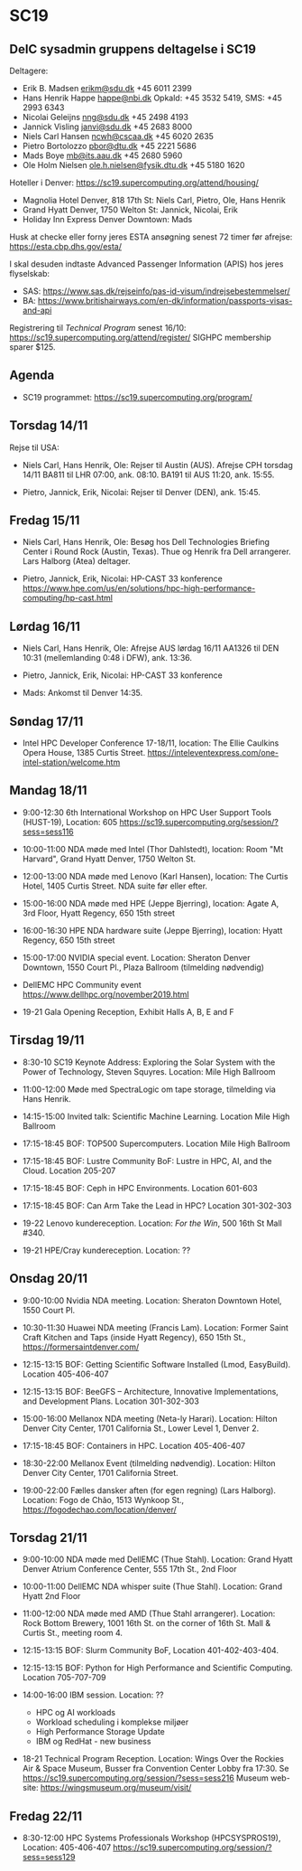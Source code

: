 # SC19

DeIC sysadmin gruppens deltagelse i SC19
----------------------------------------

Deltagere:

* Erik B. Madsen <erikm@sdu.dk> +45 6011 2399
* Hans Henrik Happe <happe@nbi.dk> Opkald: +45 3532 5419, SMS: +45 2993 6343
* Nicolai Geleijns <nng@sdu.dk> +45 2498 4193
* Jannick Visling <janvi@sdu.dk> +45 2683 8000
* Niels Carl Hansen <ncwh@cscaa.dk> +45 6020 2635
* Pietro Bortolozzo <pbor@dtu.dk> +45 2221 5686
* Mads Boye <mb@its.aau.dk> +45 2680 5960
* Ole Holm Nielsen <ole.h.nielsen@fysik.dtu.dk> +45 5180 1620

Hoteller i Denver: https://sc19.supercomputing.org/attend/housing/

* Magnolia Hotel Denver, 818 17th St: Niels Carl, Pietro, Ole, Hans Henrik
* Grand Hyatt Denver, 1750 Welton St: Jannick, Nicolai, Erik
* Holiday Inn Express Denver Downtown: Mads

Husk at checke eller forny jeres ESTA ansøgning senest 72 timer før afrejse: https://esta.cbp.dhs.gov/esta/

I skal desuden indtaste Advanced Passenger Information (APIS) hos jeres flyselskab:

* SAS: https://www.sas.dk/rejseinfo/pas-id-visum/indrejsebestemmelser/
* BA: https://www.britishairways.com/en-dk/information/passports-visas-and-api

Registrering til *Technical Program* senest 16/10: https://sc19.supercomputing.org/attend/register/
SIGHPC membership sparer $125.

Agenda
------

* SC19 programmet: https://sc19.supercomputing.org/program/

Torsdag 14/11
-------------

Rejse til USA:

* Niels Carl, Hans Henrik, Ole: Rejser til Austin (AUS).
Afrejse CPH torsdag 14/11 BA811 til LHR 07:00, ank. 08:10.  BA191 til AUS 11:20, ank. 15:55.

* Pietro, Jannick, Erik, Nicolai: Rejser til Denver (DEN), ank. 15:45.

Fredag 15/11
------------

* Niels Carl, Hans Henrik, Ole:
Besøg hos Dell Technologies Briefing Center i Round Rock (Austin, Texas).
Thue og Henrik fra Dell arrangerer.
Lars Halborg (Atea) deltager.

* Pietro, Jannick, Erik, Nicolai: 
HP-CAST 33 konference
https://www.hpe.com/us/en/solutions/hpc-high-performance-computing/hp-cast.html

Lørdag 16/11
------------

* Niels Carl, Hans Henrik, Ole:
Afrejse AUS lørdag 16/11 AA1326 til DEN 10:31 (mellemlanding 0:48 i DFW), ank.  13:36. 

* Pietro, Jannick, Erik, Nicolai: 
HP-CAST 33 konference 

* Mads: Ankomst til Denver 14:35.

Søndag 17/11
------------

* Intel HPC Developer Conference 17-18/11, location: The Ellie Caulkins Opera House, 1385 Curtis Street.
https://inteleventexpress.com/one-intel-station/welcome.htm

Mandag 18/11
------------

* 9:00-12:30 6th International Workshop on HPC User Support Tools (HUST-19), Location: 605
  https://sc19.supercomputing.org/session/?sess=sess116

* 10:00-11:00 NDA møde med Intel (Thor Dahlstedt), location: Room "Mt Harvard", Grand Hyatt Denver, 1750 Welton St.

* 12:00-13:00 NDA møde med Lenovo (Karl Hansen), location: The Curtis Hotel, 1405 Curtis Street. NDA suite før eller efter.

* 15:00-16:00 NDA møde med HPE (Jeppe Bjerring), location: Agate A, 3rd Floor, Hyatt Regency, 650 15th street

* 16:00-16:30 HPE NDA hardware suite (Jeppe Bjerring), location: Hyatt Regency, 650 15th street

* 15:00-17:00 NVIDIA special event. Location: Sheraton Denver Downtown, 1550 Court Pl., Plaza Ballroom (tilmelding nødvendig)

* DellEMC HPC Community event
https://www.dellhpc.org/november2019.html

* 19-21 Gala Opening Reception, Exhibit Halls A, B, E and F

Tirsdag 19/11
-------------

* 8:30-10 SC19 Keynote Address: Exploring the Solar System with the Power of Technology, Steven Squyres. Location: Mile High Ballroom

* 11:00-12:00 Møde med SpectraLogic om tape storage, tilmelding via Hans Henrik.

* 14:15-15:00 Invited talk: Scientific Machine Learning. Location Mile High Ballroom

* 17:15-18:45 BOF: TOP500 Supercomputers. Location Mile High Ballroom

* 17:15-18:45 BOF: Lustre Community BoF: Lustre in HPC, AI, and the Cloud. Location 205-207

* 17:15-18:45 BOF: Ceph in HPC Environments. Location 601-603

* 17:15-18:45 BOF: Can Arm Take the Lead in HPC? Location 301-302-303

* 19-22 Lenovo kundereception. Location: *For the Win*, 500 16th St Mall #340.

* 19-21 HPE/Cray kundereception. Location: ??

Onsdag 20/11
------------

* 9:00-10:00 Nvidia NDA meeting. Location: Sheraton Downtown Hotel, 1550 Court Pl.

* 10:30-11:30 Huawei NDA meeting (Francis Lam). Location: Former Saint Craft Kitchen and Taps (inside Hyatt Regency), 650 15th St., https://formersaintdenver.com/

* 12:15-13:15 BOF: Getting Scientific Software Installed (Lmod, EasyBuild). Location 405-406-407

* 12:15-13:15 BOF: BeeGFS – Architecture, Innovative Implementations, and Development Plans. Location 301-302-303

* 15:00-16:00 Mellanox NDA meeting (Neta-ly Harari). Location: Hilton Denver City Center, 1701 California St., Lower Level 1, Denver 2.

* 17:15-18:45 BOF: Containers in HPC. Location 405-406-407

* 18:30-22:00 Mellanox Event (tilmelding nødvendig). Location: Hilton Denver City Center, 1701 California Street.

* 19:00-22:00 Fælles dansker aften (for egen regning) (Lars Halborg). Location: Fogo de Chão, 1513 Wynkoop St., https://fogodechao.com/location/denver/

Torsdag 21/11
-------------

* 9:00-10:00 NDA møde med DellEMC (Thue Stahl). Location: Grand Hyatt Denver Atrium Conference Center, 555 17th St., 2nd Floor

* 10:00-11:00 DellEMC NDA whisper suite (Thue Stahl). Location: Grand Hyatt 2nd Floor

* 11:00-12:00 NDA møde med AMD (Thue Stahl arrangerer). Location: Rock Bottom Brewery, 1001 16th St. on the corner of 16th St. Mall & Curtis St., meeting room 4.

* 12:15-13:15 BOF: Slurm Community BoF, Location 401-402-403-404.

* 12:15-13:15 BOF: Python for High Performance and Scientific Computing. Location 705-707-709

* 14:00-16:00 IBM session. Location: ??

  * HPC og AI workloads
  * Workload scheduling i komplekse miljøer
  * High Performance Storage Update
  * IBM og RedHat - new business

* 18-21 Technical Program Reception. Location: Wings Over the Rockies Air & Space Museum,
  Busser fra Convention Center Lobby fra 17:30.
  Se https://sc19.supercomputing.org/session/?sess=sess216
  Museum web-site: https://wingsmuseum.org/museum/visit/

Fredag 22/11
------------

* 8:30-12:00 HPC Systems Professionals Workshop (HPCSYSPROS19), Location: 405-406-407
https://sc19.supercomputing.org/session/?sess=sess129
